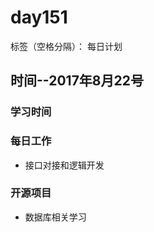 # day151

标签（空格分隔）： 每日计划


## 时间--2017年8月22号


### 学习时间<br>


### 每日工作<br>
* 接口对接和逻辑开发

### 开源项目
* 数据库相关学习

